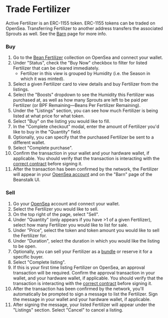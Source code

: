 # Trade Fertilizer

Active Fertilizer is an ERC-1155 token. ERC-1155 tokens can be traded on OpenSea. Transferring Fertilizer to another address transfers the associated Sprouts as well. See the [Barn](../../farm/barn.md) page for more info.

### Buy

1. Go to the [Bean Fertilizer](https://opensea.io/collection/bean-fertilizer) collection on OpenSea and connect your wallet.
2. Under "Status", check the "Buy Now" checkbox to filter for listed Fertilizer that can be cleared immediately.
   * Fertilizer in this view is grouped by Humidity (i.e. the Season in which it was minted).
3. Select a given Fertilizer card to view details and buy Fertilizer from the listings.
4. Select the "Boosts" dropdown to see the Humidity this Fertilizer was purchased at, as well as how many Sprouts are left to be paid per Fertilizer (or BPF Remaining—Beans Per Fertilizer Remaining).
5. Under the "Listings" section, you can see how much Fertilizer is being listed at what price for what token.
6. Select "Buy" on the listing you would like to fill.
7. In the "Complete checkout" modal, enter the amount of Fertilizer you'd like to buy in the "Quantity" field.&#x20;
8. Optionally, you can specify that the purchased Fertilizer be sent to a different wallet.
9. Select "Complete purchase".
10. Confirm the transaction in your wallet and your hardware wallet, if applicable. You should verify that the transaction is interacting with the [correct contract](https://etherscan.io/address/0x00000000006c3852cbef3e08e8df289169ede581) before signing it.
11. After the transaction has been confirmed by the network, the Fertilizer will appear in your [OpenSea account](https://opensea.io/account) and on the "Barn" page of the Beanstalk UI.

### Sell

1. Go your [OpenSea](https://opensea.io/account) account and connect your wallet.
2. Select the Fertilizer you would like to sell.
3. On the top right of the page, select "Sell".
4. Under "Quantity" (only appears if you have >1 of a given Fertilizer), select how many Fertilizer you would like to list for sale.
5. Under "Price", select the token and token amount you would like to sell the Fertilizer for.
6. Under "Duration", select the duration in which you would like the listing to be open.&#x20;
7. Optionally, you can sell your Fertilizer as a [bundle](https://support.opensea.io/hc/en-us/articles/4417255524371-How-do-I-create-and-sell-bundles-) or reserve it for a specific buyer.
8. Select "Complete listing".
9. If this is your first time listing Fertilizer on OpenSea, an approval transaction will be required. Confirm the approval transaction in your wallet, and your hardware wallet, if applicable. You should verify that the transaction is interacting with the [correct contract](../../additional-resources/contracts.md) before signing it.
10. After the transaction has been confirmed by the network, you'll automatically be prompted to sign a message to list the Fertilizer. Sign the message in your wallet and your hardware wallet, if applicable.
11. After signing the message, your listed Fertilizer will appear under the "Listings" section. Select "Cancel" to cancel a listing.
